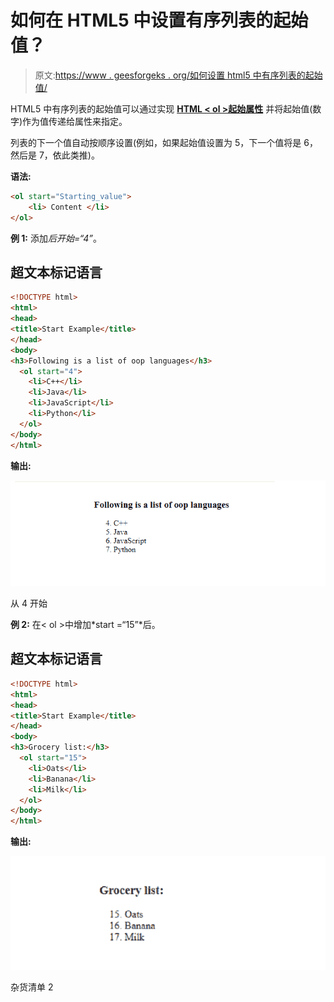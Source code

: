 # 如何在 HTML5 中设置有序列表的起始值？

> 原文:[https://www . geesforgeks . org/如何设置 html5 中有序列表的起始值/](https://www.geeksforgeeks.org/how-to-set-the-start-value-of-an-ordered-list-in-html5/)

HTML5 中有序列表的起始值可以通过实现 **[HTML < ol >起始属性](https://www.geeksforgeeks.org/html-ol-start-attribute/)** 并将起始值(数字)作为值传递给属性来指定。

列表的下一个值自动按顺序设置(例如，如果起始值设置为 5，下一个值将是 6，然后是 7，依此类推)。

**语法:**

```html
<ol start="Starting_value"> 
    <li> Content </li> 
</ol>
```

**例 1:** 添加*后开始=“4”*。

## 超文本标记语言

```html
<!DOCTYPE html>
<html>
<head>
<title>Start Example</title>
</head>
<body>
<h3>Following is a list of oop languages</h3>
  <ol start="4">
    <li>C++</li>
    <li>Java</li>
    <li>JavaScript</li>
    <li>Python</li>
  </ol>
</body>
</html>
```

**输出:**

![](img/2a292a9300c3a69685d00ef112266519.png)

从 4 开始

**例 2:** 在< ol >中增加*start =“15”*后。

## 超文本标记语言

```html
<!DOCTYPE html>
<html>
<head>
<title>Start Example</title>
</head>
<body>
<h3>Grocery list:</h3>
  <ol start="15">
    <li>Oats</li>
    <li>Banana</li>
    <li>Milk</li>
  </ol>
</body>
</html>
```

**输出:**

![](img/db80fe657e4262aa84c6f2694c67244b.png)

杂货清单 2